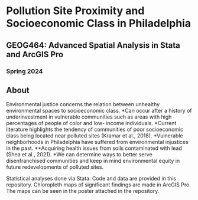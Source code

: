 # Pollution Site Proximity and Socioeconomic Class in Philadelphia
## GEOG464: Advanced Spatial Analysis in Stata and ArcGIS Pro
### Spring 2024

## About
Environmental justice concerns the relation between unhealthy environmental spaces to socioeconomic class.
*Can occur after a history of underinvestment in vulnerable communities such as areas with high percentages of people of color and low- income individuals.
*Current literature highlights the tendency of communities of poor socioeconomic class being located near polluted sites (Kramar et al., 2018).
*Vulnerable neighborhoods in Philadelphia have suffered from environmental injustices in the past.
**Acquiring health issues from soils contaminated with lead (Shea et al., 2021).
*We can determine ways to better serve disenfranchised communities and keep in mind environmental equity in future redevelopments of polluted sites.

Statistical analyses done via Stata. Code and data are provided in this repository. Chloropleth maps of significant findings are made in ArcGIS Pro. The maps can be seen in the poster attached in the repository.
